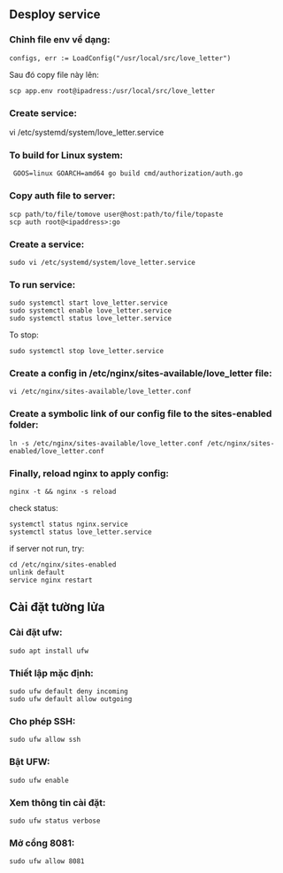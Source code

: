 ## Desploy service
### Chỉnh file env về dạng:
```
configs, err := LoadConfig("/usr/local/src/love_letter")
```
Sau đó copy file này lên:
```
scp app.env root@ipadress:/usr/local/src/love_letter
```
### Create service:

vi /etc/systemd/system/love_letter.service

### To build for Linux system:

```
 GOOS=linux GOARCH=amd64 go build cmd/authorization/auth.go
 ```

 ### Copy auth file to server:

```
scp path/to/file/tomove user@host:path/to/file/topaste
scp auth root@<ipaddress>:go
```
### Create a service:
```
sudo vi /etc/systemd/system/love_letter.service
```
 ### To run service:

 ```
sudo systemctl start love_letter.service
sudo systemctl enable love_letter.service
sudo systemctl status love_letter.service
```
To stop:
```
sudo systemctl stop love_letter.service
```
### Create a config in /etc/nginx/sites-available/love_letter file:

```
vi /etc/nginx/sites-available/love_letter.conf
```

### Create a symbolic link of our config file to the sites-enabled folder:

```
ln -s /etc/nginx/sites-available/love_letter.conf /etc/nginx/sites-enabled/love_letter.conf
```

### Finally, reload nginx to apply config:

```
nginx -t && nginx -s reload
```

check status:

```
systemctl status nginx.service
systemctl status love_letter.service
```

if server not run, try:

```
cd /etc/nginx/sites-enabled
unlink default
service nginx restart
```

## Cài đặt tường lửa
### Cài đặt ufw:

```
sudo apt install ufw
```

### Thiết lập mặc định:

```
sudo ufw default deny incoming
sudo ufw default allow outgoing
```

### Cho phép SSH:

```
sudo ufw allow ssh
```

### Bật UFW:

```
sudo ufw enable
```

### Xem thông tin cài đặt:

```
sudo ufw status verbose
```

### Mở cổng 8081:

```
sudo ufw allow 8081
```

<!-- ### Mở nginx:

```
sudo ufw app list
sudo ufw allow 'Nginx Full'
sudo ufw allow 'Nginx HTTP'
sudo ufw allow 'Nginx HTTPS' -->
<!-- ```

check status:
```
sudo ufw status
``` -->